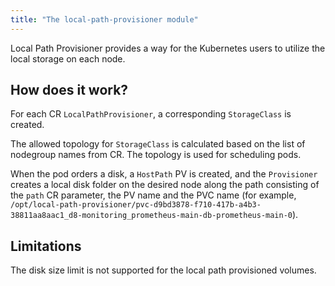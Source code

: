 ```yaml
---
title: "The local-path-provisioner module"
---
```


Local Path Provisioner provides a way for the Kubernetes users to utilize the local storage on each node.

## How does it work?
For each CR `LocalPathProvisioner`, a corresponding `StorageClass` is created.

The allowed topology for `StorageClass` is calculated based on the list of nodegroup names from CR.
The topology is used for scheduling pods.

When the pod orders a disk, a `HostPath` PV is created, and the `Provisioner` creates a local disk folder on the desired node along the path consisting
of the `path` CR parameter, the PV name and the PVC name
(for example, `/opt/local-path-provisioner/pvc-d9bd3878-f710-417b-a4b3-38811aa8aac1_d8-monitoring_prometheus-main-db-prometheus-main-0`).

## Limitations
The disk size limit is not supported for the local path provisioned volumes.

